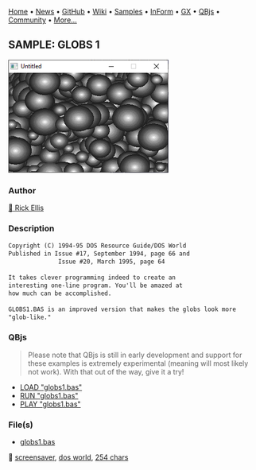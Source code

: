 [Home](https://qb64.com) • [News](../../news.md) • [GitHub](https://github.com/QB64Official/qb64) • [Wiki](https://github.com/QB64Official/qb64/wiki) • [Samples](../../samples.md) • [InForm](../../inform.md) • [GX](../../gx.md) • [QBjs](../../qbjs.md) • [Community](../../community.md) • [More...](../../more.md)

## SAMPLE: GLOBS 1

![screenshot.png](img/screenshot.png)

### Author

[🐝 Rick Ellis](../rick-ellis.md) 

### Description

```text
Copyright (C) 1994-95 DOS Resource Guide/DOS World 
Published in Issue #17, September 1994, page 66 and 
              Issue #20, March 1995, page 64 
 
It takes clever programming indeed to create an 
interesting one-line program. You'll be amazed at 
how much can be accomplished. 

GLOBS1.BAS is an improved version that makes the globs look more "glob-like."
```

### QBjs

> Please note that QBjs is still in early development and support for these examples is extremely experimental (meaning will most likely not work). With that out of the way, give it a try!

* [LOAD "globs1.bas"](https://v6p9d9t4.ssl.hwcdn.net/html/6022890/index.html?src=https://qb64.com/samples/globs-1/src/globs1.bas)
* [RUN "globs1.bas"](https://v6p9d9t4.ssl.hwcdn.net/html/6022890/index.html?mode=auto&src=https://qb64.com/samples/globs-1/src/globs1.bas)
* [PLAY "globs1.bas"](https://v6p9d9t4.ssl.hwcdn.net/html/6022890/index.html?mode=play&src=https://qb64.com/samples/globs-1/src/globs1.bas)

### File(s)

* [globs1.bas](src/globs1.bas)

🔗 [screensaver](../screensaver.md), [dos world](../dos-world.md), [254 chars](../254-chars.md)
